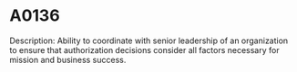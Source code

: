 # A0136
Description: Ability to coordinate with senior leadership of an organization to ensure that authorization decisions consider all factors necessary for mission and business success.
